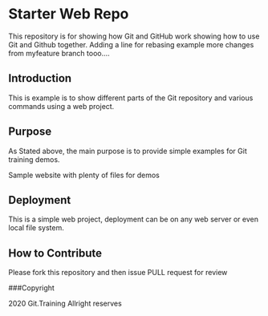# Starter Web Repo

This repository is for showing how Git and GitHub work
showing how to use Git and Github together.
Adding a line for rebasing example 
more changes from myfeature branch tooo....
	
## Introduction 

This is example is to show different parts of the
Git repository and various commands using a 
web project.

## Purpose

As Stated above, the main purpose is to provide 
simple examples for Git training demos.

Sample website with plenty of files for demos

## Deployment

This is a simple web project, deployment 
can be on any web server or even local file system.

## How to Contribute

Please fork this repository and then issue PULL request 
for review

###Copyright

2020 Git.Training
Allright reserves
